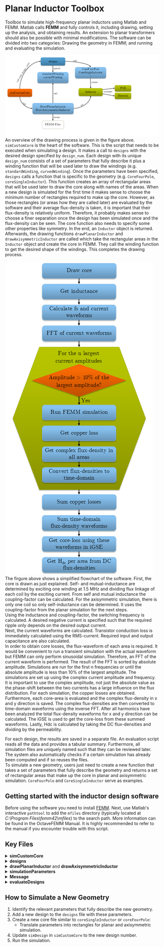 # Planar Inductor Toolbox
Toolbox to simulate high-frequency planar inductors using Matlab and FEMM. Matlab calls **FEMM** and fully controls it, including drawing, setting up the analysis, and obtaining results. An extension to planar transformers should also be possible with minimal modifications. The software can be divided into two categories: Drawing the geometry in FEMM; and running and evaluating the simulation.

![Overview of the different parts of the simulation software responsible for the drawing phase.](figures/Simulation_Script_Draw.png)
An overview of the drawing process is given in the figure above. `simCustomCore` is the heart of the software. This is the script that needs to be executed when simulating a design. It makes a call to `designs` with the desired design specified by `design_num`. Each design with its unique `design_num` consists of a set of parameters that fully describe it plus a winding function that will be used later to draw the windings (e.g. `standardWinding`, `curvedWinding`). Once the parameters have been specified, `designs` calls a function that is specific to the geometry (e.g. `CoreFourPole`, `coreSingleInductor`). This function creates an array of rectangular areas that will be used later to draw the core along with names of the areas. 
When a new design is simulated for the first time it makes sense to choose the minimum number of rectangles required to make up the core. However, as those rectangles (or areas how they are called later) are evaluated by the software and their average flux-density is taken, it is important that their flux-density is relatively uniform. Therefore, it probably makes sense to choose a finer separation once the design has been simulated once and the flux-density can be seen. 
The core function also needs to specify some other properties like symmetry. In the end, an `Inductor` object is returned. Afterwards, the drawing functions `drawPlanarInductor` and `drawAxisymmetricInductor` are called which take the rectangular areas in the `Inductor` object and create the core in FEMM. They call the winding function to get the desired shape of the windings. This completes the drawing process.  


![Flowchart of the simulation script. The process is run twice, once for the planar simulation and once for the axisymmetric simulation.](figures/Simulation_Script_Evaluate.png)
The firgure above shows a simplified flowchart of the software. First, the core is drawn as just explained. Self- and mutual-inductance are determined by exciting one winding at 1.5 MHz and dividing flux linkage of each coil by the exciting current. From self and mutual inductance the coupling-factor can be calculated.
For the axisymmetric simulation, there is only one coil so only self-inductance can be determined. It uses the coupling-factor from the planar simulation for the next steps.  
Using the inductance and coupling-factor, the switching frequency is calculated. A desired negative current is specified such that the required ripple only depends on the desired output current.  
Next, the current waveforms are calculated. Transistor conduction loss is immediately calculated using the RMS-current. Required input and output capacitance are also calculated.  
In order to obtain core losses, the flux-waveform of each area is required. It would be convenient to run a transient simulation with the actual waveform but FEMM can only perform sinusoidal simulation. Therefore, an FFT of the current waveform is performed. The result of the FFT is sorted by absolute amplitude. Simulations are run for the first n frequencies or until the absolute amplitude is less than 10% of the largest amplitude. The simulations are set up using the complex current amplitude and frequency. It is important to use the complex amplitude, not just the absolute value as the phase-shift between the two currents has a large influence on the flux distribution. For each simulation, the copper losses are obtained. Furthermore, each core-area is evaluated and the complex flux-density in x and y direction is saved. The complex flux-densities are then converted to time-domain waveforms using the inverse FFT. After all harmonics have been analyzed the total flux-density waveforms for x and y direction can be calculated. The iGSE is used to get the core-loss from these summed waveforms. Lastly, Hdc is calculated by taking the DC flux-densities and dividing by the permeability.  

For each design, the results are saved in a separate file. An evaluation script reads all the data and provides a tabular summary. Furthermore, all simulation files are uniquely named such that they can be reviewed later. The system also automatically checks if a certain simulation has already been computed and if so reuses the files.  
To simulate a new geometry, users just need to create a new function that takes a set of parameters that fully describe the geometry and returns a set of rectangular areas that make up the core in planar and axisymmetric simulation. `CoreFourPole` and `CoreSingleInductor` serve as examples.


## Getting started with the inductor design software
Before using the software you need to install [FEMM](https://www.femm.info/wiki/HomePage). Next, use Matlab's interactive `pathtool` to add the `mfiles` directory (typically located at *C:\Program Files\femm42\mfiles*) to the search path. More information can be found in the OctaveFEMM Manual. It is highly recommended to refer to the manual if you encounter trouble with this script.

## Key Files

<details>
<summary><strong>simCustomCore</strong></summary>
<p>Run this script to simulate a design.</p>
</details>

<details>
<summary><strong>designs</strong></summary>
<p>
All designs are specified here. A design is a fully parametrized core of a certain geometry. Each design, with its unique design number, consists of:
<ul>
<li>A set of parameters that fully describe it</li>
<li>A winding function that will be used later to draw the windings</li>
</ul>

Implemented winding functions:
<ul>
`standardWinding`
`standardWindingEdge`
`curvedWinding`
</ul>

Once parameters are specified, `designs` calls a geometry-specific function that:
<ul>
<li>Creates an array of rectangular areas for core drawing</li>
<li>Names the areas</li>
<li>Specifies properties like symmetry</li>
</ul>

Implemented core functions:
<ul>
`coreSingleInductor`
`coreFourPole`
</ul>

An <strong>Inductor</strong> object is returned.
</p>
</details>

<details>
<summary><strong>drawPlanarInductor</strong> and <strong>drawAxisymmetricInductor</strong></summary>
<p>These functions take an Inductor object and use it to create the design in FEMM.</p>
</details>

<details>
<summary><strong>simulationParameters</strong></summary>
<p>This file controls the behavior of `simCustomCore` and the FEMM solver, specifying parameters such as operating point and desired ripple.</p>
</details>

<details>
<summary><strong>Message</strong></summary>
<p>
To not only print to the console but also store output in a logfile, `simCustomCore` creates a `Message` object that prints to the console and saves to the logfile simultaneously.
</p>
</details>

<details>
<summary><strong>evaluateDesigns</strong></summary>
<p>
After simulating a few designs using `simCustomCore`, use this script to compare them.
</p>
</details>

## How to Simulate a New Geometry

1. Identify the relevant parameters that fully describe the new geometry.
2. Add a new design to the `designs` file with these parameters.
3. Create a new core file similar to `coreSingleInductor` or `coreFourPole`:
   - Translate parameters into rectangles for planar and axisymmetric simulation.
4. Update `simDesign` in `simCustomCore` to the new design number.
5. Run the simulation.
